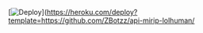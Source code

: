 [![Deploy](https://www.herokucdn.com/deploy/button.svg)](https://heroku.com/deploy?template=https://github.com/ZBotzz/api-mirip-lolhuman/
